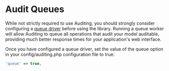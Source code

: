 # Audit Queues

While not strictly required to use Auditing, you should strongly consider configuring a [queue driver](https://laravel.com/docs/master/queues) before using the library. Running a queue worker will allow Auditing to queue all operations that audit your model auditable, providing much better response times for your application's web interface.

Once you have configured a queue driver, set the value of the queue option in your config/auditing.php configuration file to true:

```php
'queue' => true,
```
